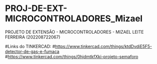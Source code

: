 # PROJ-DE-EXT-MICROCONTROLADORES_Mizael
PROJETO DE EXTENSÃO - MICROCONTROLADORES - MIZAEL LEITE FERREIRA (202208722067)


#Links do TINKERCAD:
#https://www.tinkercad.com/things/ktdDvdiE5F5-detector-de-gas-e-fumaca
#https://www.tinkercad.com/things/0hjdmtkfXki-projeto-semaforo

